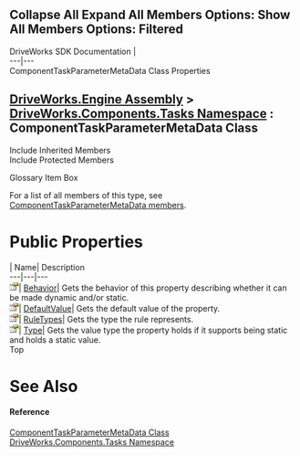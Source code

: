 Collapse All Expand All Members Options: Show All  Members Options: Filtered   
---  
DriveWorks SDK Documentation  |   
---|---  
ComponentTaskParameterMetaData Class Properties   
  
[DriveWorks.Engine Assembly](topic2156.md) > [DriveWorks.Components.Tasks Namespace](topic6391.md) : ComponentTaskParameterMetaData Class  
---  
  
Include Inherited Members    
Include Protected Members    


Glossary Item Box

For a list of all members of this type, see [ComponentTaskParameterMetaData members](topic6620.md).

# Public Properties

| Name| Description  
---|---|---  
![Public Property](dotnetimages/publicProperty.gif)| [Behavior](topic6629.md)| Gets the behavior of this property describing whether it can be made dynamic and/or static.   
![Public Property](dotnetimages/publicProperty.gif)| [DefaultValue](topic6630.md)| Gets the default value of the property.   
![Public Property](dotnetimages/publicProperty.gif)| [RuleTypes](topic6631.md)| Gets the type the rule represents.   
![Public Property](dotnetimages/publicProperty.gif)| [Type](topic6632.md)| Gets the value type the property holds if it supports being static and holds a static value.   
Top

# See Also

#### Reference

[ComponentTaskParameterMetaData Class](topic6619.md)   
[DriveWorks.Components.Tasks Namespace](topic6391.md)


